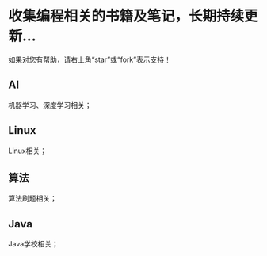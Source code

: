 # 收集编程相关的书籍及笔记，长期持续更新...

如果对您有帮助，请右上角“star”或“fork”表示支持！

## AI

机器学习、深度学习相关；

## Linux

Linux相关；

## 算法

算法刷题相关；

## Java

Java学校相关；